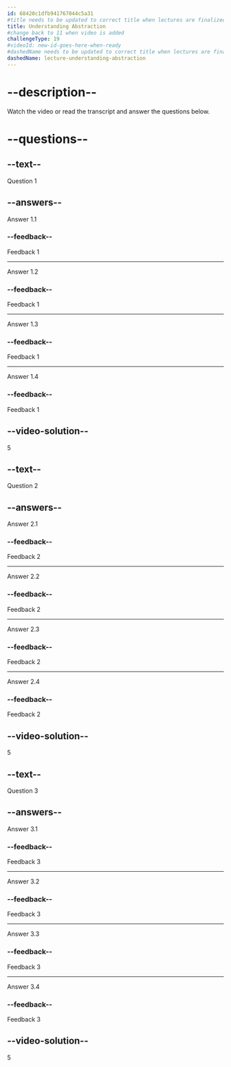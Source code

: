 ```yaml
---
id: 68420c1dfb941767044c5a31
#title needs to be updated to correct title when lectures are finalized
title: Understanding Abstraction
#change back to 11 when video is added
challengeType: 19
#videoId: new-id-goes-here-when-ready
#dashedName needs to be updated to correct title when lectures are finalized
dashedName: lecture-understanding-abstraction
---
```


# --description--

Watch the video or read the transcript and answer the questions below.

# --questions--

## --text--

Question 1

## --answers--

Answer 1.1

### --feedback--

Feedback 1

---

Answer 1.2

### --feedback--

Feedback 1

---

Answer 1.3

### --feedback--

Feedback 1

---

Answer 1.4

### --feedback--

Feedback 1

## --video-solution--

5

## --text--

Question 2

## --answers--

Answer 2.1

### --feedback--

Feedback 2

---

Answer 2.2

### --feedback--

Feedback 2

---

Answer 2.3

### --feedback--

Feedback 2

---

Answer 2.4

### --feedback--

Feedback 2

## --video-solution--

5

## --text--

Question 3

## --answers--

Answer 3.1

### --feedback--

Feedback 3

---

Answer 3.2

### --feedback--

Feedback 3

---

Answer 3.3

### --feedback--

Feedback 3

---

Answer 3.4

### --feedback--

Feedback 3

## --video-solution--

5

